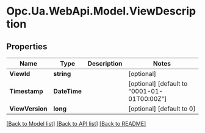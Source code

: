 # Opc.Ua.WebApi.Model.ViewDescription

## Properties

Name | Type | Description | Notes
------------ | ------------- | ------------- | -------------
**ViewId** | **string** |  | [optional] 
**Timestamp** | **DateTime** |  | [optional] [default to "0001-01-01T00:00Z"]
**ViewVersion** | **long** |  | [optional] [default to 0]

[[Back to Model list]](../README.md#documentation-for-models) [[Back to API list]](../README.md#documentation-for-api-endpoints) [[Back to README]](../README.md)

